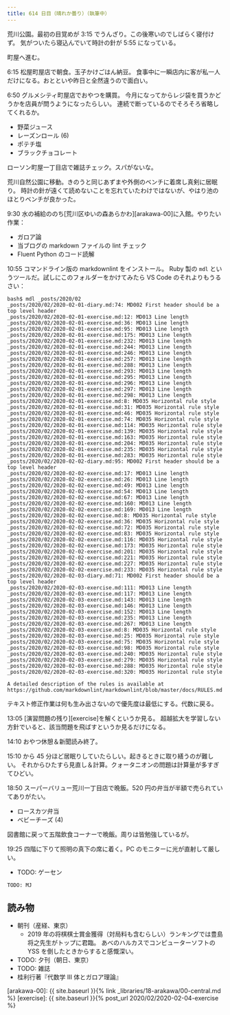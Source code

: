 ```yaml
---
title: 614 日目（晴れか曇り）（執筆中）
---
```


荒川公園。最初の目覚めが 3:15 でうんざり。この後寒いのでしばらく寝付けず。
気がついたら寝込んでいて時計の針が 5:55 になっている。

町屋へ進む。

6:15 松屋町屋店で朝食。玉子かけごはん納豆。
食事中に一瞬店内に客が私一人だけになる。おとといや昨日と全然違うので面白い。

6:50 グルメシティ町屋店でおやつを購買。
今月になってからレジ袋を買うかどうかを店員が問うようになったらしい。
連続で断っているのでそろそろ省略してくれるか。

* 野菜ジュース
* レーズンロール (6)
* ポテチ塩
* ブラックチョコレート

ローソン町屋一丁目店で雑誌チェック。スパがないな。

荒川自然公園に移動。きのうと同じあずまや外側のベンチに着席し真剣に居眠り。
時計の針が遠くて読めないことを忘れていたわけではないが、やはり池のほとりベンチが良かった。

9:30 水の補給ののち[荒川区ゆいの森あらかわ][arakawa-00]に入館。やりたい作業：

* ガロア論
* 当ブログの markdown ファイルの lint チェック
* Fluent Python のコード読解

10:55 コマンドライン版の markdownlint をインストール。
Ruby 製の `mdl` というツールだ。試しにこのフォルダーをかけてみたら VS Code のそれよりもうるさい：

```console
bash$ mdl _posts/2020/02
_posts/2020/02/2020-02-01-diary.md:74: MD002 First header should be a top level header
_posts/2020/02/2020-02-01-exercise.md:12: MD013 Line length
_posts/2020/02/2020-02-01-exercise.md:36: MD013 Line length
_posts/2020/02/2020-02-01-exercise.md:95: MD013 Line length
_posts/2020/02/2020-02-01-exercise.md:175: MD013 Line length
_posts/2020/02/2020-02-01-exercise.md:232: MD013 Line length
_posts/2020/02/2020-02-01-exercise.md:244: MD013 Line length
_posts/2020/02/2020-02-01-exercise.md:246: MD013 Line length
_posts/2020/02/2020-02-01-exercise.md:257: MD013 Line length
_posts/2020/02/2020-02-01-exercise.md:288: MD013 Line length
_posts/2020/02/2020-02-01-exercise.md:293: MD013 Line length
_posts/2020/02/2020-02-01-exercise.md:295: MD013 Line length
_posts/2020/02/2020-02-01-exercise.md:296: MD013 Line length
_posts/2020/02/2020-02-01-exercise.md:297: MD013 Line length
_posts/2020/02/2020-02-01-exercise.md:298: MD013 Line length
_posts/2020/02/2020-02-01-exercise.md:8: MD035 Horizontal rule style
_posts/2020/02/2020-02-01-exercise.md:31: MD035 Horizontal rule style
_posts/2020/02/2020-02-01-exercise.md:46: MD035 Horizontal rule style
_posts/2020/02/2020-02-01-exercise.md:74: MD035 Horizontal rule style
_posts/2020/02/2020-02-01-exercise.md:114: MD035 Horizontal rule style
_posts/2020/02/2020-02-01-exercise.md:139: MD035 Horizontal rule style
_posts/2020/02/2020-02-01-exercise.md:163: MD035 Horizontal rule style
_posts/2020/02/2020-02-01-exercise.md:204: MD035 Horizontal rule style
_posts/2020/02/2020-02-01-exercise.md:235: MD035 Horizontal rule style
_posts/2020/02/2020-02-01-exercise.md:283: MD035 Horizontal rule style
_posts/2020/02/2020-02-02-diary.md:95: MD002 First header should be a top level header
_posts/2020/02/2020-02-02-exercise.md:17: MD013 Line length
_posts/2020/02/2020-02-02-exercise.md:26: MD013 Line length
_posts/2020/02/2020-02-02-exercise.md:49: MD013 Line length
_posts/2020/02/2020-02-02-exercise.md:54: MD013 Line length
_posts/2020/02/2020-02-02-exercise.md:67: MD013 Line length
_posts/2020/02/2020-02-02-exercise.md:160: MD013 Line length
_posts/2020/02/2020-02-02-exercise.md:169: MD013 Line length
_posts/2020/02/2020-02-02-exercise.md:8: MD035 Horizontal rule style
_posts/2020/02/2020-02-02-exercise.md:36: MD035 Horizontal rule style
_posts/2020/02/2020-02-02-exercise.md:72: MD035 Horizontal rule style
_posts/2020/02/2020-02-02-exercise.md:83: MD035 Horizontal rule style
_posts/2020/02/2020-02-02-exercise.md:116: MD035 Horizontal rule style
_posts/2020/02/2020-02-02-exercise.md:173: MD035 Horizontal rule style
_posts/2020/02/2020-02-02-exercise.md:201: MD035 Horizontal rule style
_posts/2020/02/2020-02-02-exercise.md:221: MD035 Horizontal rule style
_posts/2020/02/2020-02-02-exercise.md:227: MD035 Horizontal rule style
_posts/2020/02/2020-02-02-exercise.md:233: MD035 Horizontal rule style
_posts/2020/02/2020-02-03-diary.md:71: MD002 First header should be a top level header
_posts/2020/02/2020-02-03-exercise.md:111: MD013 Line length
_posts/2020/02/2020-02-03-exercise.md:117: MD013 Line length
_posts/2020/02/2020-02-03-exercise.md:143: MD013 Line length
_posts/2020/02/2020-02-03-exercise.md:146: MD013 Line length
_posts/2020/02/2020-02-03-exercise.md:152: MD013 Line length
_posts/2020/02/2020-02-03-exercise.md:235: MD013 Line length
_posts/2020/02/2020-02-03-exercise.md:267: MD013 Line length
_posts/2020/02/2020-02-03-exercise.md:8: MD035 Horizontal rule style
_posts/2020/02/2020-02-03-exercise.md:25: MD035 Horizontal rule style
_posts/2020/02/2020-02-03-exercise.md:75: MD035 Horizontal rule style
_posts/2020/02/2020-02-03-exercise.md:98: MD035 Horizontal rule style
_posts/2020/02/2020-02-03-exercise.md:240: MD035 Horizontal rule style
_posts/2020/02/2020-02-03-exercise.md:279: MD035 Horizontal rule style
_posts/2020/02/2020-02-03-exercise.md:288: MD035 Horizontal rule style
_posts/2020/02/2020-02-03-exercise.md:320: MD035 Horizontal rule style

A detailed description of the rules is available at https://github.com/markdownlint/markdownlint/blob/master/docs/RULES.md
```

テキスト修正作業は何も生み出さないので優先度は最低にする。代数に戻る。

13:05 [演習問題の残り][exercise]を解くというか見る。
超越拡大を学習しない方針でいると、該当問題を飛ばすというか見るだけになる。

14:10 おやつ休憩＆新聞読み終了。

15:10 から 45 分ほど居眠りしていたらしい。起きるときに取り繕うのが難しい。
それからひたすら見直し＆計算。クォータニオンの問題は計算量が多すぎてひどい。

18:50 スーパーバリュー荒川一丁目店で晩飯。520 円の弁当が半額で売られていてありがたい。

* ロースカツ弁当
* ベビーチーズ (4)

図書館に戻って五階飲食コーナーで晩飯。周りは皆勉強しているが。

19:25 四階に下りて照明の真下の席に着く。PC のモニターに光が直射して厳しい。

* TODO: ゲーセン

```text
TODO: MJ
```

## 読み物

* 朝刊（産経、東京）
  * 2019 年の将棋棋士賞金獲得（対局料も含むらしい）ランキングでは豊島将之先生がトップに君臨。
    あべのハルカスでコンピューターソフトの YSS を倒したときからすると感慨深い。
* TODO: 夕刊（朝日、東京）
* TODO: 雑誌
* 桂利行著『代数学 III 体とガロア理論』

[arakawa-00]: {{ site.baseurl }}{% link _libraries/18-arakawa/00-central.md %}
[exercise]: {{ site.baseurl }}{% post_url 2020/02/2020-02-04-exercise %}
